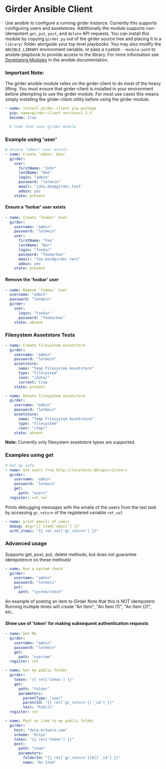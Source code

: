 Girder Ansible Client
=====================

Use ansible to configure a running girder instance. Currently this supports configuring users and assetstores. Additionally the module supports non-idempotent ```get```, ```put```, ```post```, and ```delete``` API requests.  You can install this module by copying ```girder.py``` out of the girder source tree and placing it in a ```library/``` folder alongside your top level playbooks. You may also modify the ```ANSIBLE_LIBRARY``` environment variable,  or pass a custom ```--module-path``` to ansible-playbook to provide access to the library.  For more information see [Developing Modules](http://docs.ansible.com/ansible/developing_modules.html) in the ansible documentation.

### Important Note:
The girder ansible module relies on the girder-client to do most of the heavy lifting.  You must ensure that girder-client is installed in your environment before attempting to use the girder module. For most use cases this means simply installing the girder-client utility before using the girder module.

```yaml
- name: install girder-client pip package
  pip: name=girder-client version=1.1.3
  become: true

  # Code that uses girder module

```

### Example using 'user'

```yaml
# Ensure "admin" user exists
- name: Create 'admin' User
  girder:
    user:
      firstName: "John"
      lastName: "Doe"
      login: "admin"
      password: "letmein"
      email: "john.doe@girder.test"
      admin: yes
    state: present
```
#### Ensure a 'foobar' user exists

```yaml
- name: Create 'foobar' User
  girder:
    username: "admin"
    password: "letmein"
    user:
      firstName: "Foo"
      lastName: "Bar"
      login: "foobar"
      password: "foobarbaz"
      email: "foo.bar@girder.test"
      admin: yes
    state: present
```
#### Remove the 'foobar' user
```yaml
- name: Remove 'foobar' User
  username: "admin"
  password: "letmein"
  girder:
    user:
      login: "foobar"
      password: "foobarbaz"
    state: absent

```


### Filesystem Assetstore Tests

```yaml
- name: Create filesystem assetstore
  girder:
    username: "admin"
    password: "letmein"
    assetstore:
      name: "Temp Filesystem Assetstore"
      type: "filesystem"
      root: "/data/"
      current: true
    state: present

- name: Delete filesystem assetstore
  girder:
    username: "admin"
    password: "letmein"
    assetstore:
      name: "Temp Filesystem Assetstore"
      type: "filesystem"
      root: "/tmp/"
    state: absent
```
**Note:** Currently only filesystem assetstore types are supported.

### Examples using get

```yaml
# Get my info
- name: Get users from http://localhost:80/api/v1/users
  girder:
    username: 'admin'
    password: 'letmein'
    get:
      path: "users"
  register: ret_val
```
Prints debugging messages with the emails of the users from the last task by accessing ```gc_return``` of the registered variable ```ret_val```


```yaml
- name: print emails of users
  debug: msg="{{ item['email'] }}"
  with_items: "{{ ret_val['gc_return'] }}"
```


### Advanced usage
Supports get, post, put, delete methods,  but does not guarantee idempotence on these methods!

```yaml
- name: Run a system check
  girder:
    username: "admin"
    password: "letmein"
    put:
      path: "system/check"
```

An example of posting an item to Girder Note that this is NOT idempotent. Running multiple times will create "An Item", "An Item (1)", "An Item (2)", etc..


#### Show use of 'token' for making subsequent authentication requests

```yaml
- name: Get Me
  girder:
    username: "admin"
    password: "letmein"
    get:
      path: "user/me"
  register: ret

- name: Get my public folder
  girder:
    token: "{{ ret['token'] }}"
    get:
      path: "folder"
      parameters:
        parentType: "user"
        parentId: "{{ ret['gc_return']['_id'] }}"
        text: "Public"
  register: ret

- name: Post an item to my public folder
  girder:
    host: "data.kitware.com"
    scheme: 'https'
    token: "{{ ret['token'] }}"
    post:
      path: "item"
      parameters:
        folderId: "{{ ret['gc_return'][0]['_id'] }}"
        name: "An Item"
```
